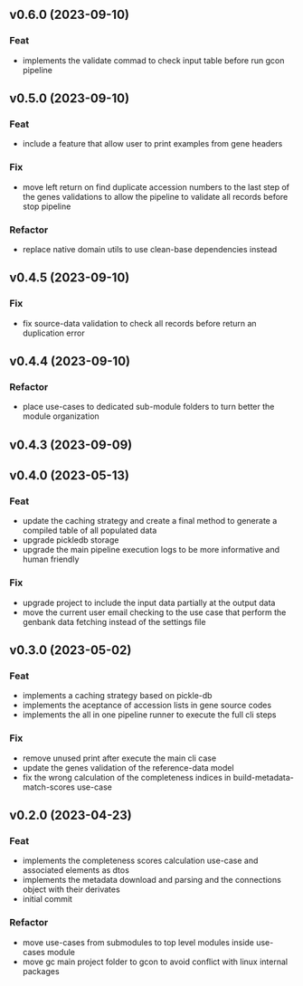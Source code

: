 ## v0.6.0 (2023-09-10)

### Feat

- implements the validate commad to check input table before run gcon pipeline

## v0.5.0 (2023-09-10)

### Feat

- include a feature that allow user to print examples from gene headers

### Fix

- move left return on find duplicate accession numbers to the last step of the genes validations to allow the pipeline to validate all records before stop pipeline

### Refactor

- replace native domain utils to use clean-base dependencies instead

## v0.4.5 (2023-09-10)

### Fix

- fix source-data validation to check all records before return an duplication error

## v0.4.4 (2023-09-10)

### Refactor

- place use-cases to dedicated sub-module folders to turn better the module organization

## v0.4.3 (2023-09-09)

## v0.4.0 (2023-05-13)

### Feat

- update the caching strategy and create a final method to generate a compiled table of all populated data
- upgrade pickledb storage
- upgrade the main pipeline execution logs to be more informative and human friendly

### Fix

- upgrade project to include the input data partially at the output data
- move the current user email checking to the use case that perform the genbank data fetching instead of the settings file

## v0.3.0 (2023-05-02)

### Feat

- implements a caching strategy based on pickle-db
- implements the aceptance of accession lists in gene source codes
- implements the all in one pipeline runner to execute the full cli steps

### Fix

- remove unused print after execute the main cli case
- update the genes validation of the reference-data model
- fix the wrong calculation of the completeness indices in build-metadata-match-scores use-case

## v0.2.0 (2023-04-23)

### Feat

- implements the completeness scores calculation use-case and associated elements as dtos
- implements the metadata download and parsing and the connections object with their derivates
- initial commit

### Refactor

- move use-cases from submodules to top level modules inside use-cases module
- move gc main project folder to gcon to avoid conflict with linux internal packages
